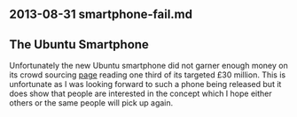 ## 2013-08-31 smartphone-fail.md

## The Ubuntu Smartphone

Unfortunately the new Ubuntu smartphone did not garner enough money on its crowd
sourcing [page][] reading one third of its targeted £30 million. This is
unfortunate as I was looking forward to such a phone being released but it does
show that people are interested in the concept which I hope either others or the
same people will pick up again.

[page]: http://www.indiegogo.com/projects/ubuntu-edge
